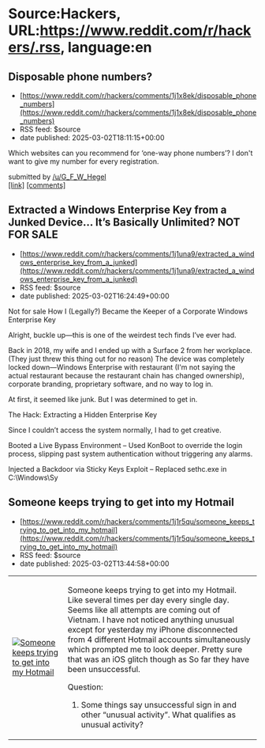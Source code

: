 # Source:Hackers, URL:https://www.reddit.com/r/hackers/.rss, language:en

## Disposable phone numbers?
 - [https://www.reddit.com/r/hackers/comments/1j1x8ek/disposable_phone_numbers](https://www.reddit.com/r/hackers/comments/1j1x8ek/disposable_phone_numbers)
 - RSS feed: $source
 - date published: 2025-03-02T18:11:15+00:00

<!-- SC_OFF --><div class="md"><p>Which websites can you recommend for ‘one-way phone numbers’? I don&#39;t want to give my number for every registration.</p> </div><!-- SC_ON --> &#32; submitted by &#32; <a href="https://www.reddit.com/user/G_F_W_Hegel"> /u/G_F_W_Hegel </a> <br/> <span><a href="https://www.reddit.com/r/hackers/comments/1j1x8ek/disposable_phone_numbers/">[link]</a></span> &#32; <span><a href="https://www.reddit.com/r/hackers/comments/1j1x8ek/disposable_phone_numbers/">[comments]</a></span>

## Extracted a Windows Enterprise Key from a Junked Device… It’s Basically Unlimited? NOT FOR SALE
 - [https://www.reddit.com/r/hackers/comments/1j1una9/extracted_a_windows_enterprise_key_from_a_junked](https://www.reddit.com/r/hackers/comments/1j1una9/extracted_a_windows_enterprise_key_from_a_junked)
 - RSS feed: $source
 - date published: 2025-03-02T16:24:49+00:00

<!-- SC_OFF --><div class="md"><p>Not for sale How I (Legally?) Became the Keeper of a Corporate Windows Enterprise Key</p> <p>Alright, buckle up—this is one of the weirdest tech finds I’ve ever had.</p> <p>Back in 2018, my wife and I ended up with a Surface 2 from her workplace. (They just threw this thing out for no reason) The device was completely locked down—Windows Enterprise with restaurant (I&#39;m not saying the actual restaurant because the restaurant chain has changed ownership), corporate branding, proprietary software, and no way to log in.</p> <p>At first, it seemed like junk. But I was determined to get in.</p> <p>The Hack: Extracting a Hidden Enterprise Key</p> <p>Since I couldn’t access the system normally, I had to get creative.</p> <p>Booted a Live Bypass Environment – Used KonBoot to override the login process, slipping past system authentication without triggering any alarms.</p> <p>Injected a Backdoor via Sticky Keys Exploit – Replaced sethc.exe in C:\Windows\Sy

## Someone keeps trying to get into my Hotmail
 - [https://www.reddit.com/r/hackers/comments/1j1r5qu/someone_keeps_trying_to_get_into_my_hotmail](https://www.reddit.com/r/hackers/comments/1j1r5qu/someone_keeps_trying_to_get_into_my_hotmail)
 - RSS feed: $source
 - date published: 2025-03-02T13:44:58+00:00

<table> <tr><td> <a href="https://www.reddit.com/r/hackers/comments/1j1r5qu/someone_keeps_trying_to_get_into_my_hotmail/"> <img src="https://external-preview.redd.it/cnJnbTZmbjQ2YW1lMXzld4nH8d99vFPxIzCI4esktBklkVmN5DTRkYIIILJX.png?width=640&amp;crop=smart&amp;auto=webp&amp;s=336e58b3c1661963f1eacd7fc8ae4ec10fc3eca9" alt="Someone keeps trying to get into my Hotmail" title="Someone keeps trying to get into my Hotmail" /> </a> </td><td> <!-- SC_OFF --><div class="md"><p>Someone keeps trying to get into my Hotmail. Like several times per day every single day. Seems like all attempts are coming out of Vietnam. I have not noticed anything unusual except for yesterday my iPhone disconnected from 4 different Hotmail accounts simultaneously which prompted me to look deeper. Pretty sure that was an iOS glitch though as So far they have been unsuccessful. </p> <p>Question: </p> <ol> <li><p>Some things say unsuccessful sign in and other “unusual activity”. What qualifies as unusual activity?</p>

